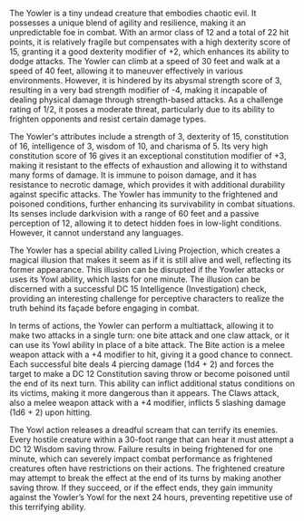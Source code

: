 The Yowler is a tiny undead creature that embodies chaotic evil. It possesses a unique blend of agility and resilience, making it an unpredictable foe in combat. With an armor class of 12 and a total of 22 hit points, it is relatively fragile but compensates with a high dexterity score of 15, granting it a good dexterity modifier of +2, which enhances its ability to dodge attacks. The Yowler can climb at a speed of 30 feet and walk at a speed of 40 feet, allowing it to maneuver effectively in various environments. However, it is hindered by its abysmal strength score of 3, resulting in a very bad strength modifier of -4, making it incapable of dealing physical damage through strength-based attacks. As a challenge rating of 1/2, it poses a moderate threat, particularly due to its ability to frighten opponents and resist certain damage types.

The Yowler's attributes include a strength of 3, dexterity of 15, constitution of 16, intelligence of 3, wisdom of 10, and charisma of 5. Its very high constitution score of 16 gives it an exceptional constitution modifier of +3, making it resistant to the effects of exhaustion and allowing it to withstand many forms of damage. It is immune to poison damage, and it has resistance to necrotic damage, which provides it with additional durability against specific attacks. The Yowler has immunity to the frightened and poisoned conditions, further enhancing its survivability in combat situations. Its senses include darkvision with a range of 60 feet and a passive perception of 12, allowing it to detect hidden foes in low-light conditions. However, it cannot understand any languages.

The Yowler has a special ability called Living Projection, which creates a magical illusion that makes it seem as if it is still alive and well, reflecting its former appearance. This illusion can be disrupted if the Yowler attacks or uses its Yowl ability, which lasts for one minute. The illusion can be discerned with a successful DC 15 Intelligence (Investigation) check, providing an interesting challenge for perceptive characters to realize the truth behind its façade before engaging in combat.

In terms of actions, the Yowler can perform a multiattack, allowing it to make two attacks in a single turn: one bite attack and one claw attack, or it can use its Yowl ability in place of a bite attack. The Bite action is a melee weapon attack with a +4 modifier to hit, giving it a good chance to connect. Each successful bite deals 4 piercing damage (1d4 + 2) and forces the target to make a DC 12 Constitution saving throw or become poisoned until the end of its next turn. This ability can inflict additional status conditions on its victims, making it more dangerous than it appears. The Claws attack, also a melee weapon attack with a +4 modifier, inflicts 5 slashing damage (1d6 + 2) upon hitting.

The Yowl action releases a dreadful scream that can terrify its enemies. Every hostile creature within a 30-foot range that can hear it must attempt a DC 12 Wisdom saving throw. Failure results in being frightened for one minute, which can severely impact combat performance as frightened creatures often have restrictions on their actions. The frightened creature may attempt to break the effect at the end of its turns by making another saving throw. If they succeed, or if the effect ends, they gain immunity against the Yowler’s Yowl for the next 24 hours, preventing repetitive use of this terrifying ability.